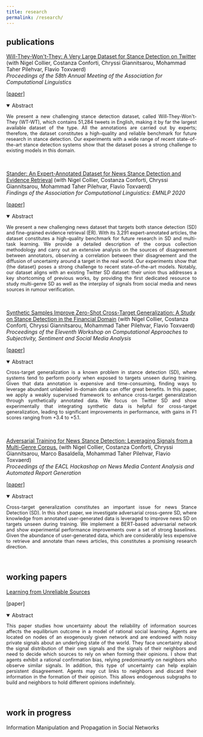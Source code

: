 ```yaml
---
title: research
permalink: /research/
---
```


## publications

<a href="https://arxiv.org/abs/2005.00388" target="_blank">Will-They-Won't-They: A Very Large Dataset for Stance Detection on Twitter</a> (with Nigel Collier, Costanza Conforti, Chryssi Giannitsarou, Mohammad Taher Pilehvar, Flavio Toxvaerd)<br>
<em>Proceedings of the 58th Annual Meeting of the Association for Computational Linguistics</em>

<a href="https://www.aclweb.org/anthology/2020.acl-main.157/" target="_blank">[paper]</a> <!-- &nbsp; -->
<!-- <a href="https://arxiv.org/pdf/2005.00388.pdf" target="_blank">[slides]</a> -->

<details open>
<summary>Abstract</summary>
<p align="justify" style="font-size:90%">We present a new challenging stance detection dataset, called Will-They-Won't-They (WT-WT), which contains 51,284 tweets in English, making it by far the largest available dataset of the type. All the annotations are carried out by experts; therefore, the dataset constitutes a high-quality and reliable benchmark for future research in stance detection. Our experiments with a wide range of recent state-of-the-art stance detection systems show that the dataset poses a strong challenge to existing models in this domain.</p>
</details>

&nbsp;

<a href="https://www.aclweb.org/anthology/2020.findings-emnlp.365/" target="_blank">Stander: An Expert-Annotated Dataset for News Stance Detection and Evidence Retrieval</a> (with Nigel Collier, Costanza Conforti, Chryssi Giannitsarou, Mohammad Taher Pilehvar, Flavio Toxvaerd)<br>
<em>Findings of the Association for Computational Linguistics: EMNLP 2020</em>

<a href="https://www.aclweb.org/anthology/2020.findings-emnlp.365/" target="_blank">[paper]</a> <!-- &nbsp; -->
<!-- <a href="https://arxiv.org/pdf/2005.00388.pdf" target="_blank">[slides]</a> -->

<details open>
<summary>Abstract</summary>
<p align="justify" style="font-size:90%">We present a new challenging news dataset that targets both stance detection (SD) and fine-grained evidence retrieval (ER). With its 3,291 expert-annotated articles, the dataset constitutes a high-quality benchmark for future research in SD and multi-task learning.
We provide a detailed description of the corpus collection methodology and carry out an extensive analysis on the sources of disagreement between annotators, observing a correlation between their disagreement and the diffusion of uncertainty around a target in the real world.
Our experiments show that {the dataset} poses a strong challenge to recent state-of-the-art models. Notably, our dataset aligns with an existing Twitter SD dataset: their union thus addresses a key shortcoming of previous works, by providing the first dedicated resource to study multi-genre SD as well as the interplay of signals from social media and news sources in rumour verification.</p>
</details>

&nbsp;

<a href="https://www.aclweb.org/anthology/2021.wassa-1.19/" target="_blank">Synthetic Samples Improve Zero-Shot Cross-Target Generalization: A Study on Stance Detection in the Financial Domain</a> (with Nigel Collier, Costanza Conforti, Chryssi Giannitsarou, Mohammad Taher Pilehvar, Flavio Toxvaerd)<br>
<em>Proceedings of the Eleventh Workshop on Computational Approaches to Subjectivity, Sentiment and Social Media Analysis</em>

<a href="https://www.aclweb.org/anthology/2021.wassa-1.19/" target="_blank">[paper]</a>

<details open>
<summary>Abstract</summary>
<p align="justify" style="font-size:90%">Cross-target generalization is a known problem in stance detection (SD), where systems tend to perform poorly when exposed to targets unseen during training. Given that data annotation is expensive and time-consuming, finding ways to leverage abundant unlabeled in-domain data can offer great benefits. In this paper, we apply a weakly supervised framework to enhance cross-target generalization through synthetically annotated data. We focus on Twitter SD and show experimentally that integrating synthetic data is helpful for cross-target generalization, leading to significant improvements in performance, with gains in F1 scores ranging from +3.4 to +5.1.</p>
</details>

&nbsp;

<a href="https://www.aclweb.org/anthology/2021.hackashop-1.1/" target="_blank">Adversarial Training for News Stance Detection: Leveraging Signals from a Multi-Genre Corpus.</a> (with Nigel Collier, Costanza Conforti, Chryssi Giannitsarou, Marco Basaldella, Mohammad Taher Pilehvar, Flavio Toxvaerd)<br>
<em>Proceedings of the EACL Hackashop on News Media Content Analysis and Automated Report Generation</em>

<a href="https://www.aclweb.org/anthology/2021.hackashop-1.1/" target="_blank">[paper]</a>

<details open>
<summary>Abstract</summary>
<p align="justify" style="font-size:90%">Cross-target generalization constitutes an important issue for news Stance Detection (SD). In this short paper, we investigate adversarial cross-genre SD, where knowledge from annotated user-generated data is leveraged to improve news SD on targets unseen during training. We implement a BERT-based adversarial network and show experimental performance improvements over a set of strong baselines. Given the abundance of user-generated data, which are considerably less expensive to retrieve and annotate than news articles, this constitutes a promising research direction.</p>
</details>

&nbsp;

## working papers

<a href="" target="_blank">Learning from Unreliable Sources</a>

<!-- <a href="" target="_blank">[paper]</a> --> 
[paper]

<details open>
<summary>Abstract</summary>
<p align="justify" style="font-size:90%">This paper studies how uncertainty about the reliability of information sources affects the equilibrium outcome in a model of rational social learning. Agents are located on nodes of an exogenously given network and are endowed with noisy private signals about an underlying state of the world. They face uncertainty about the signal distribution of their own signals and the signals of their neighbors and need to decide which sources to rely on when forming their opinions.
I show that agents exhibit a rational confirmation bias, relying predominantly on neighbors who observe similar signals. In addition, this type of uncertainty can help explain persistent disagreement. Agents may cut links to neighbors and discard their information in the formation of their opinion. This allows endogenous subgraphs to build and neighbors to hold different opinions indefinitely.</p>
</details>

<!--
&nbsp;

<a href="" target="_blank">Information Manipulation and Propagation in Social Networks</a>

<a href="" target="_blank">[paper]</a>

<details open>
<summary>Abstract</summary>
<p align="justify" style="font-size:90%">This paper presents a model of a manipulator trying to influence the collective decision of a population of agents. The novelty is to capture Bayesian persuasion followed by information diffusion in a network. Unbiased agents want the collective decision to match an unknown state of the world, while biased agents share the preferences of the manipulator. The manipulator controls the distribution of a signal. Agents communicate at a cheap talk stage. The manipulator faces a trade-off between a higher degree manipulation and higher information diffusion. The optimal degree of manipulation is inversely related to the density of biased agents. </p>
</details>
--->

&nbsp;

## work in progress

Information Manipulation and Propagation in Social Networks
